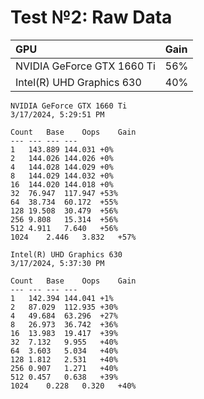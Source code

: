 # Test №2: Raw Data

| GPU | Gain |
| :-- | :-- |
| NVIDIA GeForce GTX 1660 Ti | 56% |
| Intel(R) UHD Graphics 630 | 40% |

```
NVIDIA GeForce GTX 1660 Ti
3/17/2024, 5:29:51 PM

Count	Base	Oops	Gain
---	---	---	---
1	143.889	144.031	+0%
2	144.026	144.026	+0%
4	144.028	144.029	+0%
8	144.029	144.032	+0%
16	144.020	144.018	+0%
32	76.947	117.947	+53%
64	38.734	60.172	+55%
128	19.508	30.479	+56%
256	9.808	15.314	+56%
512	4.911	7.640	+56%
1024	2.446	3.832	+57%
```

```
Intel(R) UHD Graphics 630
3/17/2024, 5:37:30 PM

Count	Base	Oops	Gain
---	---	---	---
1	142.394	144.041	+1%
2	87.029	112.935	+30%
4	49.684	63.296	+27%
8	26.973	36.742	+36%
16	13.983	19.417	+39%
32	7.132	9.955	+40%
64	3.603	5.034	+40%
128	1.812	2.531	+40%
256	0.907	1.271	+40%
512	0.457	0.638	+39%
1024	0.228	0.320	+40%
```
